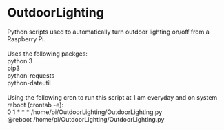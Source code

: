 # OutdoorLighting
Python scripts used to automatically turn outdoor lighting on/off from a Raspberry Pi.<br>
<br>
Uses the following packges:<br>
python 3<br>
pip3<br>
python-requests<br>
python-dateutil<br>
<br>
Using the following cron to run this script at 1 am everyday and on system reboot (crontab -e):<br>
0 1 * * * /home/pi/OutdoorLighting/OutdoorLighting.py<br>
@reboot /home/pi/OutdoorLighting/OutdoorLighting.py<br>
